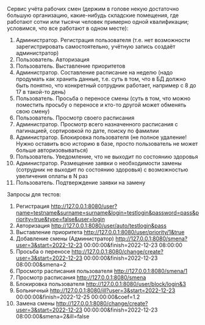Сервис учёта рабочих смен (держим в голове некую достаточно большую
организацию, какие-нибудь складские помещения, где работают сотни или
тысячи человек примерно одной квалификации; условимся, что все
работают в одном месте):

1. Администратор. Регистрация пользователя (т.е. нет возможности
зарегистрировать самостоятельно, учётную запись создаёт администратор)
2. Пользователь. Авторизация
3. Пользователь. Выставление приоритетов
4. Администратор. Составление расписание на неделю (надо
продумать как хранить данные, т.е. суть в том, что в БД должно быть
понятно, что конкретный сотрудник работает, например с 8 до 17 в
такой-то день)
5. Пользователь. Просьба о переносе смены (суть в том, что можно
поместить просьбу о переносе и кто-то другой может обменять свою смену)
6. Пользователь. Просмотр своего расписания
7. Администратор. Просмотр всего назначенного расписания с
пагинацией, сортировкой по дате, поиску по фамилии
8. Администратор. Блокировка пользователя (не полное удаление!
Нужно оставить всю историю в базе, просто пользователь не может больше
авторизовываться)
9. Пользователь. Уведомление, что не выходит по состоянию здоровья
10. Администратор. Размещение заявки о необходимости замены
(сотрудник не выходит по состоянию здоровья) с возможностью увеличения
оплаты в N раз
11. Пользователь. Подтверждение заявки на замену

Запросы для тестов:
1. Регистрация http://127.0.0.1:8080/user?name=testname&surname=surname&login=testlogin&password=pass&priority=true&type=false&user=login
2. Авторизация http://127.0.0.1:8080/user/auto/testlogin&pass
3. Выставление приоритета http://127.0.0.1:8080/user/priority/1&true
4. Добавление смены (Администратор) http://127.0.0.1:8080/smena?user=3&start=2022-12-23 00:00:00&finish=2022-12-23 08:00:00
5. Просьба о переносе http://127.0.0.1:8080/change/create?user=3&start=2022-12-23 00:00:00&finish=2022-12-23 08:00:00&smena=2
6. Просмотр расписания пользователя http://127.0.0.1:8080/smena/1
7. Просмотр расписания http://127.0.0.1:8080/smena
8. Блокировка пользователя http://127.0.0.1:8080/user/block/login&3
9. Больничный http://127.0.0.1:8080/ill?user=3&start=2022-12-23 00:00:00&finish=2022-12-25 00:00:00&coef=1.2
10. Замена смены http://127.0.0.1:8080/change/create?user=3&start=2022-12-23 00:00:00&finish=2022-12-23 08:00:00&smena=2&ill=false